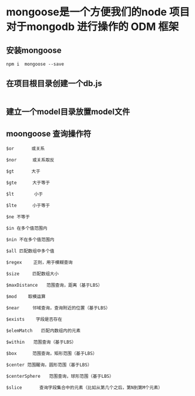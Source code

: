 # mongoose是一个方便我们的node 项目对于mongodb 进行操作的 ODM 框架

## 安装mongoose 
```
npm i  mongoose --save
```

## 在项目根目录创建一个db.js 
```
```

## 建立一个model目录放置model文件


##  moongoose 查询操作符

```
$or　　　　或关系

$nor　　　 或关系取反

$gt　　　　大于

$gte　　　 大于等于

$lt　　　　 小于

$lte　　　 小于等于

$ne 不等于

$in 在多个值范围内

$nin 不在多个值范围内

$all 匹配数组中多个值

$regex　　 正则，用于模糊查询

$size　　　匹配数组大小

$maxDistance　　范围查询，距离（基于LBS）

$mod　　 取模运算

$near　　　邻域查询，查询附近的位置（基于LBS）

$exists　　 字段是否存在

$elemMatch　　匹配内数组内的元素

$within　　范围查询（基于LBS）

$box　　　 范围查询，矩形范围（基于LBS）

$center 范围醒询，圆形范围（基于LBS）

$centerSphere　　范围查询，球形范围（基于LBS）

$slice　　　　查询字段集合中的元素（比如从第几个之后，第N到第M个元素）
```